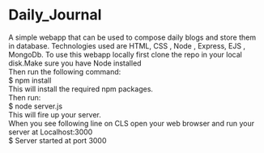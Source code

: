 # Daily_Journal

A simple webapp that can be used to compose daily blogs and store them in database. Technologies used are HTML, CSS , Node , Express, EJS , MongoDb.
To use this webapp locally first clone the repo in your local disk.Make sure you have Node installed <br />
Then run the following command:<br />
$ npm install <br />
This will install the required npm packages. <br />
Then run:<br />
$ node server.js <br />
This will fire up your server.<br />
When you see following line on CLS open your web browser and run your server at Localhost:3000 <br />
$ Server started at port 3000
